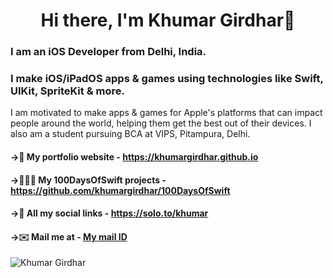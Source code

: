 <h1 align="center"> Hi there, I'm Khumar Girdhar👋 </h1>
<h3> I am an iOS Developer from Delhi, India. </h3>
<h3> I make iOS/iPadOS apps & games using technologies like Swift, UIKit, SpriteKit & more. </h3>
<p>I am motivated to make apps & games for Apple's platforms that can impact people around the world, helping them get the best out of their devices. 
I also am a student pursuing BCA at VIPS, Pitampura, Delhi.</p>

#### ->💼 My portfolio website - https://khumargirdhar.github.io
#### ->🧑🏻‍💻 My 100DaysOfSwift projects - https://github.com/khumargirdhar/100DaysOfSwift
#### ->🔗 All my social links - https://solo.to/khumar
#### ->✉️ Mail me at - [My mail ID](mailto:khumargirdhar@gmail.com)
<p align="left"><img src="https://komarev.com/ghpvc/?username=khumargirdhar" alt="Khumar Girdhar"/> </p>
